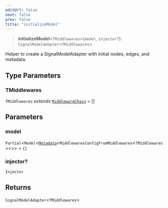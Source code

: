 ```yaml
---
editUrl: false
next: false
prev: false
title: "initializeModel"
---
```


> **initializeModel**\<`TMiddlewares`\>(`model`, `injector?`): `SignalModelAdapter`\<`TMiddlewares`\>

Helper to create a SignalModelAdapter with initial nodes, edges, and metadata.

## Type Parameters

### TMiddlewares

`TMiddlewares` *extends* [`MiddlewareChain`](/docs/api/other/middlewarechain/) = \[\]

## Parameters

### model

`Partial`\<`Model`\<[`Metadata`](/docs/api/other/metadata/)\<`MiddlewaresConfigFromMiddlewares`\<`TMiddlewares`\>\>\>\> = `{}`

### injector?

`Injector`

## Returns

`SignalModelAdapter`\<`TMiddlewares`\>

